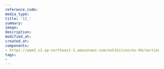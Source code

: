 ```yaml
---
reference_code:
media_type:
title: '12_'
summary:
image:
description:
modified_at:
created_at:
components:
- https://wwm3.s3.ap-northeast-2.amazonaws.com/exhibition/ex-04/section-01-right/12_.JPG
tags:
-
---
```

